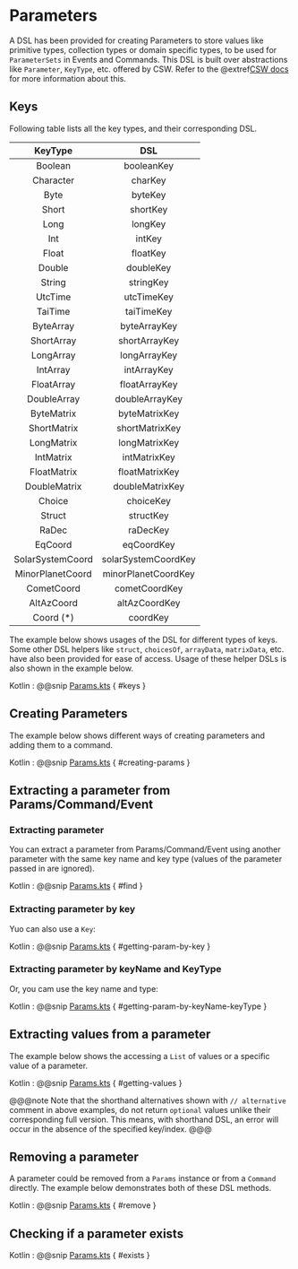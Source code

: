 # Parameters

A DSL has been provided for creating Parameters to store values like primitive types, collection types or domain specific types,
to be used for `ParameterSets` in Events and Commands.
This DSL is built over abstractions like `Parameter`, `KeyType`, etc. offered by CSW.
Refer to the @extref[CSW docs](csw:params/keys-parameters) for more information about this. 

## Keys

Following table lists all the key types, and their corresponding DSL.

| KeyType             | DSL                  |
| :-----------------: |:--------------------------: |
| Boolean             | booleanKey                  |
| Character           | charKey                     |
| Byte                | byteKey                     |
| Short               | shortKey                    |
| Long                | longKey                     |
| Int                 | intKey                      |
| Float               | floatKey                    |
| Double              | doubleKey                   |
| String              | stringKey                   |
| UtcTime             | utcTimeKey                  |
| TaiTime             | taiTimeKey                  |
| ByteArray           | byteArrayKey                |
| ShortArray          | shortArrayKey               |
| LongArray           | longArrayKey                |
| IntArray            | intArrayKey                 |
| FloatArray          | floatArrayKey               |
| DoubleArray         | doubleArrayKey              |
| ByteMatrix          | byteMatrixKey               |
| ShortMatrix         | shortMatrixKey              |
| LongMatrix          | longMatrixKey               |
| IntMatrix           | intMatrixKey                |
| FloatMatrix         | floatMatrixKey              |
| DoubleMatrix        | doubleMatrixKey             |
| Choice              | choiceKey                   |
| Struct              | structKey                   |
| RaDec               | raDecKey                    |
| EqCoord             | eqCoordKey                  |
| SolarSystemCoord    | solarSystemCoordKey         |
| MinorPlanetCoord    | minorPlanetCoordKey         |
| CometCoord          | cometCoordKey               |
| AltAzCoord          | altAzCoordKey               |
| Coord  (*)          | coordKey                    |

The example below shows usages of the DSL for different types of keys. Some other DSL helpers like `struct`, `choicesOf`, `arrayData`, `matrixData`, etc.
have also been provided for ease of access. Usage of these helper DSLs is also shown in the example below.

Kotlin
: @@snip [Params.kts](../../../../../../../examples/src/main/kotlin/esw/ocs/scripts/examples/paradox/ParamsExample.kts) { #keys }  


## Creating Parameters

The example below shows different ways of creating parameters and adding them to a command.

Kotlin
: @@snip [Params.kts](../../../../../../../examples/src/main/kotlin/esw/ocs/scripts/examples/paradox/ParamsExample.kts) { #creating-params }  

## Extracting a parameter from Params/Command/Event

### Extracting parameter

You can extract a parameter from Params/Command/Event using another parameter with the same key name and key type (values of the parameter passed in are ignored).

Kotlin
: @@snip [Params.kts](../../../../../../../examples/src/main/kotlin/esw/ocs/scripts/examples/paradox/ParamsExample.kts) { #find }  

### Extracting parameter by key

Yuo can also use a `Key`:

Kotlin
: @@snip [Params.kts](../../../../../../../examples/src/main/kotlin/esw/ocs/scripts/examples/paradox/ParamsExample.kts) { #getting-param-by-key }  

### Extracting parameter by keyName and KeyType

Or, you cam use the key name and type:

Kotlin
: @@snip [Params.kts](../../../../../../../examples/src/main/kotlin/esw/ocs/scripts/examples/paradox/ParamsExample.kts) { #getting-param-by-keyName-keyType }  

## Extracting values from a parameter

The example below shows the accessing a `List` of values or a specific value of a parameter.

Kotlin
: @@snip [Params.kts](../../../../../../../examples/src/main/kotlin/esw/ocs/scripts/examples/paradox/ParamsExample.kts) { #getting-values }  

@@@note
Note that the shorthand alternatives shown with `// alternative` comment in above examples, do not return `optional` values
unlike their corresponding full version. This means, with shorthand DSL, an error will occur in the absence of the specified key/index.
@@@


## Removing a parameter

A parameter could be removed from a `Params` instance or from a `Command` directly. The example below demonstrates both of these DSL methods.

Kotlin
: @@snip [Params.kts](../../../../../../../examples/src/main/kotlin/esw/ocs/scripts/examples/paradox/ParamsExample.kts) { #remove }  

## Checking if a parameter exists

Kotlin
: @@snip [Params.kts](../../../../../../../examples/src/main/kotlin/esw/ocs/scripts/examples/paradox/ParamsExample.kts) { #exists }

